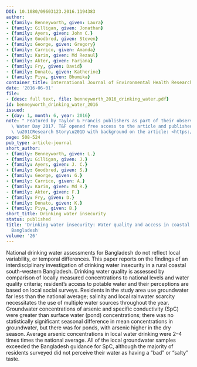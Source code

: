 ```yaml
---
DOI: 10.1080/09603123.2016.1194383
author:
- {family: Benneyworth, given: Laura}
- {family: Gilligan, given: Jonathan}
- {family: Ayers, given: John C.}
- {family: Goodbred, given: Steven}
- {family: George, given: Gregory}
- {family: Carrico, given: Amanda}
- {family: Karim, given: Md Rezaul}
- {family: Akter, given: Farjana}
- {family: Fry, given: David}
- {family: Donato, given: Katherine}
- {family: Piya, given: Bhumika}
container_title: International Journal of Environmental Health Research
date: '2016-06-01'
file:
- {desc: full text, file: benneyworth_2016_drinking_water.pdf}
id: benneyworth_drinking_water_2016
issued:
- {day: 1, month: 6, year: 2016}
note: " Featured by Taylor & Francis publishers as part of their observance of World\
  \ Water Day 2017. T&F opened free access to the article and published an accompanying\
  \ \u201CResearch Story\u201D with background on the article: <https://explore.tandfonline.com/page/gen/world-water-day-2017>."
page: 508-524
pub_type: article-journal
short_author:
- {family: Benneyworth, given: L.}
- {family: Gilligan, given: J.}
- {family: Ayers, given: J. C.}
- {family: Goodbred, given: S.}
- {family: George, given: G.}
- {family: Carrico, given: A.}
- {family: Karim, given: Md R.}
- {family: Akter, given: F.}
- {family: Fry, given: D.}
- {family: Donato, given: K.}
- {family: Piya, given: B.}
short_title: Drinking water insecurity
status: published
title: 'Drinking water insecurity: Water quality and access in coastal south-western
  Bangladesh'
volume: '26'
---
```

National drinking water assessments for Bangladesh do not reflect local variability, or temporal differences. This paper reports on the findings of an interdisciplinary investigation of drinking water insecurity in a rural coastal south-western Bangladesh. Drinking water quality is assessed by comparison of locally measured concentrations to national levels and water quality criteria; resident&#8217;s access to potable water and their perceptions are based on local social surveys. Residents in the study area use groundwater far less than the national average; salinity and local rainwater scarcity necessitates the use of multiple water sources throughout the year. Groundwater concentrations of arsenic and specific conductivity (SpC) were greater than surface water (pond) concentrations; there was no statistically significant seasonal difference in mean concentrations in groundwater, but there was for ponds, with arsenic higher in the dry season. Average arsenic concentrations in local water drinking were 2&#8211;4 times times the national average. All of the local groundwater samples exceeded the Bangladesh guidance for SpC, although the majority of residents surveyed did not perceive their water as having a &#8220;bad&#8221; or &#8220;salty&#8221; taste.
